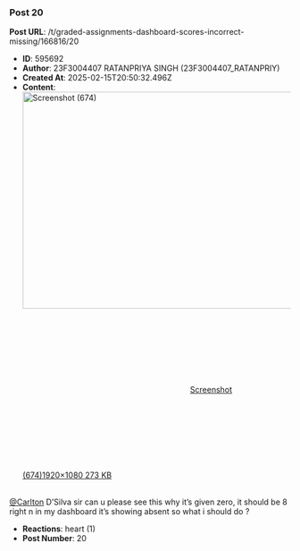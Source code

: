 ### Post 20
**Post URL**: /t/graded-assignments-dashboard-scores-incorrect-missing/166816/20
- **ID**: 595692
- **Author**: 23F3004407 RATANPRIYA SINGH (23F3004407_RATANPRIY)
- **Created At**: 2025-02-15T20:50:32.496Z
- **Content**:  
  <div class="lightbox-wrapper"><a class="lightbox" href="https://europe1.discourse-cdn.com/flex013/uploads/iitm/original/3X/4/1/410110dcdcd78d87c2d825c7f2f96f72dfb4b5b1.png" data-download-href="/uploads/short-url/9h3jMZbzNub7WOuHoERffXzjmIV.png?dl=1" title="Screenshot (674)" rel="noopener nofollow ugc"><img src="https://europe1.discourse-cdn.com/flex013/uploads/iitm/optimized/3X/4/1/410110dcdcd78d87c2d825c7f2f96f72dfb4b5b1_2_690x388.png" alt="Screenshot (674)" data-base62-sha1="9h3jMZbzNub7WOuHoERffXzjmIV" width="690" height="388" srcset="https://europe1.discourse-cdn.com/flex013/uploads/iitm/optimized/3X/4/1/410110dcdcd78d87c2d825c7f2f96f72dfb4b5b1_2_690x388.png, https://europe1.discourse-cdn.com/flex013/uploads/iitm/optimized/3X/4/1/410110dcdcd78d87c2d825c7f2f96f72dfb4b5b1_2_1035x582.png 1.5x, https://europe1.discourse-cdn.com/flex013/uploads/iitm/optimized/3X/4/1/410110dcdcd78d87c2d825c7f2f96f72dfb4b5b1_2_1380x776.png 2x" data-dominant-color="2A2C2F"><div class="meta"><svg class="fa d-icon d-icon-far-image svg-icon" aria-hidden="true"><use href="#far-image"></use></svg><span class="filename">Screenshot (674)</span><span class="informations">1920×1080 273 KB</span><svg class="fa d-icon d-icon-discourse-expand svg-icon" aria-hidden="true"><use href="#discourse-expand"></use></svg></div></a></div><br>
<a class="mention" href="/u/carlton">@Carlton</a> D’Silva sir can u please see this why it’s given zero, it should be 8 right n in my dashboard it’s showing absent so what i should do ?
- **Reactions**: heart (1)
- **Post Number**: 20

